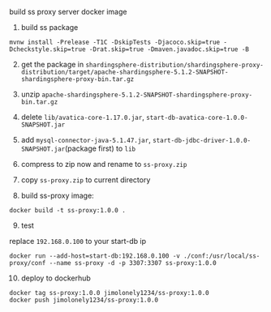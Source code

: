 build ss proxy server docker image

1. build ss package

```shell
mvnw install -Prelease -T1C -DskipTests -Djacoco.skip=true -Dcheckstyle.skip=true -Drat.skip=true -Dmaven.javadoc.skip=true -B
```

2. get the package in `shardingsphere-distribution/shardingsphere-proxy-distribution/target/apache-shardingsphere-5.1.2-SNAPSHOT-shardingsphere-proxy-bin.tar.gz`

3. unzip `apache-shardingsphere-5.1.2-SNAPSHOT-shardingsphere-proxy-bin.tar.gz`

4. delete `lib/avatica-core-1.17.0.jar`, `start-db-avatica-core-1.0.0-SNAPSHOT.jar`

5. add `mysql-connector-java-5.1.47.jar`, `start-db-jdbc-driver-1.0.0-SNAPSHOT.jar`(package first) to `lib`

6. compress to zip now and rename to `ss-proxy.zip`

7. copy `ss-proxy.zip` to current directory

8. build ss-proxy image:

```shell
docker build -t ss-proxy:1.0.0 .
```

9. test

replace `192.168.0.100` to your start-db ip
```shell
docker run --add-host=start-db:192.168.0.100 -v ./conf:/usr/local/ss-proxy/conf --name ss-proxy -d -p 3307:3307 ss-proxy:1.0.0 
```

10. deploy to dockerhub

```shell
docker tag ss-proxy:1.0.0 jimolonely1234/ss-proxy:1.0.0
docker push jimolonely1234/ss-proxy:1.0.0
```

